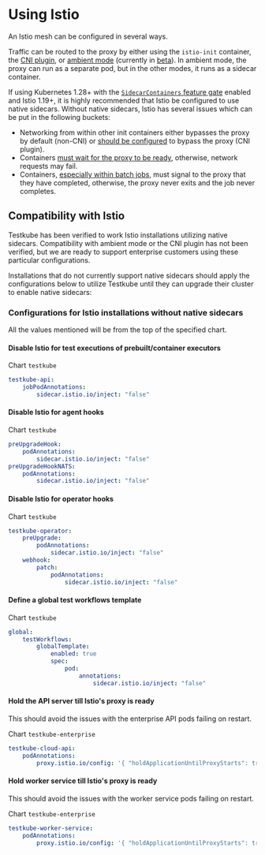 # Using Istio

An Istio mesh can be configured in several ways.

Traffic can be routed to the proxy by either using the `istio-init` container,
the [CNI plugin](https://istio.io/latest/docs/setup/additional-setup/cni/), or
[ambient mode](https://istio.io/latest/blog/2022/introducing-ambient-mesh/)
(currently in [beta](https://istio.io/latest/blog/2024/ambient-reaches-beta/)).
In ambient mode, the proxy can run as a separate pod, but in the other modes, it
runs as a sidecar container.

If using Kubernetes 1.28+ with the [`SidecarContainers` feature
gate](https://kubernetes.io/docs/concepts/workloads/pods/sidecar-containers/)
enabled and Istio 1.19+, it is highly recommended that Istio be configured to
use native sidecars. Without native sidecars, Istio has several issues which can
be put in the following buckets:

-   Networking from within other init containers either bypasses the proxy by
    default (non-CNI) or [should be
    configured](https://istio.io/latest/docs/setup/additional-setup/cni/#compatibility-with-application-init-containers)
    to bypass the proxy (CNI plugin).
-   Containers [must wait for the proxy to be
    ready](https://github.com/istio/istio/issues/11130), otherwise, network requests
    may fail.
-   Containers, [especially within batch
    jobs](https://github.com/istio/istio/issues/6324), must signal to the proxy
    that they have completed, otherwise, the proxy never exits and the job never
    completes.

## Compatibility with Istio

Testkube has been verified to work Istio installations utilizing native
sidecars. Compatibility with ambient mode or the CNI plugin has not been
verified, but we are ready to support enterprise customers using these
particular configurations.

Installations that do not currently support native sidecars should apply the
configurations below to utilize Testkube until they can upgrade their cluster to
enable native sidecars:

### Configurations for Istio installations without native sidecars

All the values mentioned will be from the top of the specified chart.

#### Disable Istio for test executions of prebuilt/container executors

Chart `testkube`

```yaml
testkube-api:
    jobPodAnnotations:
        sidecar.istio.io/inject: "false"
```

#### Disable Istio for agent hooks

Chart `testkube`

```yaml
preUpgradeHook:
    podAnnotations:
        sidecar.istio.io/inject: "false"
preUpgradeHookNATS:
    podAnnotations:
        sidecar.istio.io/inject: "false"
```

#### Disable Istio for operator hooks

Chart `testkube`

```yaml
testkube-operator:
    preUpgrade:
        podAnnotations:
            sidecar.istio.io/inject: "false"
    webhook:
        patch:
            podAnnotations:
                sidecar.istio.io/inject: "false"
```

#### Define a global test workflows template

Chart `testkube`

```yaml
global:
    testWorkflows:
        globalTemplate:
            enabled: true
            spec:
                pod:
                    annotations:
                        sidecar.istio.io/inject: "false"
```

#### Hold the API server till Istio's proxy is ready

This should avoid the issues with the enterprise API pods failing on restart.

Chart `testkube-enterprise`

```yaml
testkube-cloud-api:
    podAnnotations:
        proxy.istio.io/config: '{ "holdApplicationUntilProxyStarts": true }'
```

#### Hold worker service till Istio's proxy is ready

This should avoid the issues with the worker service pods failing on restart.

Chart `testkube-enterprise`

```yaml
testkube-worker-service:
    podAnnotations:
        proxy.istio.io/config: '{ "holdApplicationUntilProxyStarts": true }'
```

